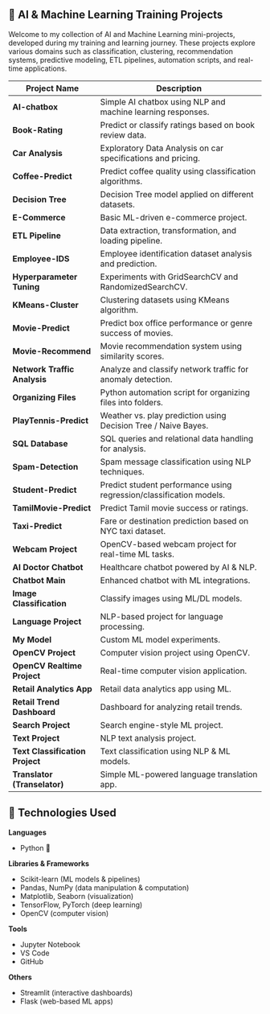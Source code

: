 ## 🧠 AI & Machine Learning Training Projects

Welcome to my collection of AI and Machine Learning mini-projects, developed during my training and learning journey.
These projects explore various domains such as classification, clustering, recommendation systems, predictive modeling, ETL pipelines, automation scripts, and real-time applications.

| Project Name                    | Description                                                         |
| ------------------------------- | ------------------------------------------------------------------- |
| **AI-chatbox**                  | Simple AI chatbox using NLP and machine learning responses.         |
| **Book-Rating**                 | Predict or classify ratings based on book review data.              |
| **Car Analysis**                | Exploratory Data Analysis on car specifications and pricing.        |
| **Coffee-Predict**              | Predict coffee quality using classification algorithms.             |
| **Decision Tree**               | Decision Tree model applied on different datasets.                  |
| **E-Commerce**                  | Basic ML-driven e-commerce project.                                 |
| **ETL Pipeline**                | Data extraction, transformation, and loading pipeline.              |
| **Employee-IDS**                | Employee identification dataset analysis and prediction.            |
| **Hyperparameter Tuning**       | Experiments with GridSearchCV and RandomizedSearchCV.               |
| **KMeans-Cluster**              | Clustering datasets using KMeans algorithm.                         |
| **Movie-Predict**               | Predict box office performance or genre success of movies.          |
| **Movie-Recommend**             | Movie recommendation system using similarity scores.                |
| **Network Traffic Analysis**    | Analyze and classify network traffic for anomaly detection.         |
| **Organizing Files**            | Python automation script for organizing files into folders.         |
| **PlayTennis-Predict**          | Weather vs. play prediction using Decision Tree / Naive Bayes.      |
| **SQL Database**                | SQL queries and relational data handling for analysis.              |
| **Spam-Detection**              | Spam message classification using NLP techniques.                   |
| **Student-Predict**             | Predict student performance using regression/classification models. |
| **TamilMovie-Predict**          | Predict Tamil movie success or ratings.                             |
| **Taxi-Predict**                | Fare or destination prediction based on NYC taxi dataset.           |
| **Webcam Project**              | OpenCV-based webcam project for real-time ML tasks.                 |
| **AI Doctor Chatbot**           | Healthcare chatbot powered by AI & NLP.                             |
| **Chatbot Main**                | Enhanced chatbot with ML integrations.                              |
| **Image Classification**        | Classify images using ML/DL models.                                 |
| **Language Project**            | NLP-based project for language processing.                          |
| **My Model**                    | Custom ML model experiments.                                        |
| **OpenCV Project**              | Computer vision project using OpenCV.                               |
| **OpenCV Realtime Project**     | Real-time computer vision application.                              |
| **Retail Analytics App**        | Retail data analytics app using ML.                                 |
| **Retail Trend Dashboard**      | Dashboard for analyzing retail trends.                              |
| **Search Project**              | Search engine-style ML project.                                     |
| **Text Project**                | NLP text analysis project.                                          |
| **Text Classification Project** | Text classification using NLP & ML models.                          |
| **Translator (Transelator)**    | Simple ML-powered language translation app.                         |

## 🧰 Technologies Used

**Languages**  
- Python 🐍

**Libraries & Frameworks**  
- Scikit-learn (ML models & pipelines)  
- Pandas, NumPy (data manipulation & computation)  
- Matplotlib, Seaborn (visualization)  
- TensorFlow, PyTorch (deep learning)  
- OpenCV (computer vision)

**Tools**  
- Jupyter Notebook  
- VS Code  
- GitHub

**Others**  
- Streamlit (interactive dashboards)  
- Flask (web-based ML apps)
